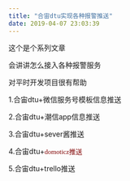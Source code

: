 ```yaml
---
title: "合宙dtu实现各种报警推送"
date: 2019-04-07 23:03:39
---
```


<p>这个是个系列文章</p><p>会讲讲怎么接入各种报警服务</p><p>对平时开发项目很有帮助</p><p>1.合宙dtu+微信服务号模板信息推送</p><p>2.合宙dtu+潮信app信息推送</p><p>3.合宙dtu+sever酱推送</p><p>4.合宙dtu+<span style="color: rgb(128, 0, 0); font-family: &quot;lucida Grande&quot;, Verdana, &quot;Microsoft YaHei&quot;; font-size: small; text-align: justify; white-space: pre-wrap;">domoticz推送</span></p><p>5.合宙dtu+trello推送</p>
